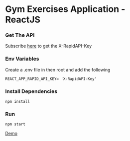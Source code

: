 # Gym Exercises Application - ReactJS

### Get The API
Subscribe [here](https://rapidapi.com/justin-WFnsXH_t6/api/exercisedb/) to get the  X-RapidAPI-Key

### Env Variables

Create a .env file in then root and add the following
```
REACT_APP_RAPID_API_KEY= 'X-RapidAPI-Key'
```

### Install Dependencies
```
npm install
```

### Run
```
npm start
```

[Demo](https://gym-exercises-application.vercel.app/) 

